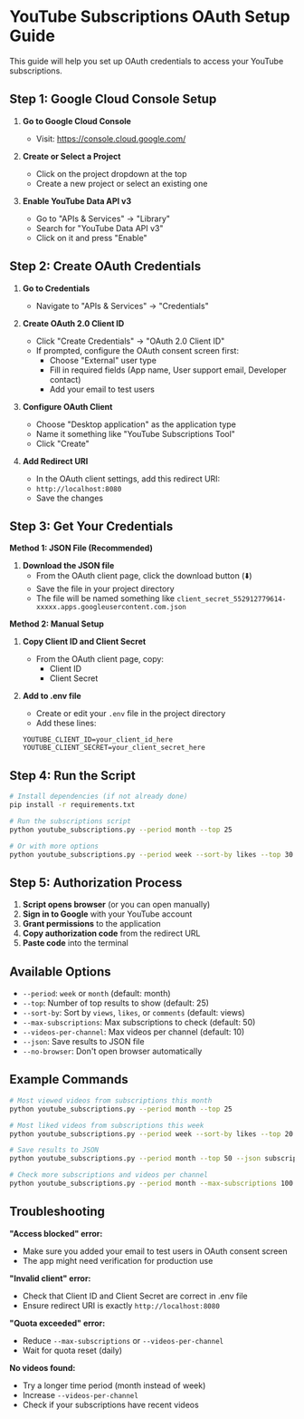 # YouTube Subscriptions OAuth Setup Guide

This guide will help you set up OAuth credentials to access your YouTube subscriptions.

## Step 1: Google Cloud Console Setup

1. **Go to Google Cloud Console**
   - Visit: https://console.cloud.google.com/

2. **Create or Select a Project**
   - Click on the project dropdown at the top
   - Create a new project or select an existing one

3. **Enable YouTube Data API v3**
   - Go to "APIs & Services" → "Library"
   - Search for "YouTube Data API v3"
   - Click on it and press "Enable"

## Step 2: Create OAuth Credentials

1. **Go to Credentials**
   - Navigate to "APIs & Services" → "Credentials"

2. **Create OAuth 2.0 Client ID**
   - Click "Create Credentials" → "OAuth 2.0 Client ID"
   - If prompted, configure the OAuth consent screen first:
     - Choose "External" user type
     - Fill in required fields (App name, User support email, Developer contact)
     - Add your email to test users

3. **Configure OAuth Client**
   - Choose "Desktop application" as the application type
   - Name it something like "YouTube Subscriptions Tool"
   - Click "Create"

4. **Add Redirect URI**
   - In the OAuth client settings, add this redirect URI:
   - `http://localhost:8080`
   - Save the changes

## Step 3: Get Your Credentials

**Method 1: JSON File (Recommended)**
1. **Download the JSON file**
   - From the OAuth client page, click the download button (⬇️)
   - Save the file in your project directory
   - The file will be named something like `client_secret_552912779614-xxxxx.apps.googleusercontent.com.json`

**Method 2: Manual Setup**
1. **Copy Client ID and Client Secret**
   - From the OAuth client page, copy:
     - Client ID
     - Client Secret

2. **Add to .env file**
   - Create or edit your `.env` file in the project directory
   - Add these lines:
   ```
   YOUTUBE_CLIENT_ID=your_client_id_here
   YOUTUBE_CLIENT_SECRET=your_client_secret_here
   ```

## Step 4: Run the Script

```bash
# Install dependencies (if not already done)
pip install -r requirements.txt

# Run the subscriptions script
python youtube_subscriptions.py --period month --top 25

# Or with more options
python youtube_subscriptions.py --period week --sort-by likes --top 30 --json my_subscriptions.json
```

## Step 5: Authorization Process

1. **Script opens browser** (or you can open manually)
2. **Sign in to Google** with your YouTube account
3. **Grant permissions** to the application
4. **Copy authorization code** from the redirect URL
5. **Paste code** into the terminal

## Available Options

- `--period`: `week` or `month` (default: month)
- `--top`: Number of top results to show (default: 25)
- `--sort-by`: Sort by `views`, `likes`, or `comments` (default: views)
- `--max-subscriptions`: Max subscriptions to check (default: 50)
- `--videos-per-channel`: Max videos per channel (default: 10)
- `--json`: Save results to JSON file
- `--no-browser`: Don't open browser automatically

## Example Commands

```bash
# Most viewed videos from subscriptions this month
python youtube_subscriptions.py --period month --top 25

# Most liked videos from subscriptions this week
python youtube_subscriptions.py --period week --sort-by likes --top 20

# Save results to JSON
python youtube_subscriptions.py --period month --top 50 --json subscriptions_results.json

# Check more subscriptions and videos per channel
python youtube_subscriptions.py --period month --max-subscriptions 100 --videos-per-channel 20 --top 30
```

## Troubleshooting

**"Access blocked" error:**
- Make sure you added your email to test users in OAuth consent screen
- The app might need verification for production use

**"Invalid client" error:**
- Check that Client ID and Client Secret are correct in .env file
- Ensure redirect URI is exactly `http://localhost:8080`

**"Quota exceeded" error:**
- Reduce `--max-subscriptions` or `--videos-per-channel`
- Wait for quota reset (daily)

**No videos found:**
- Try a longer time period (month instead of week)
- Increase `--videos-per-channel`
- Check if your subscriptions have recent videos
